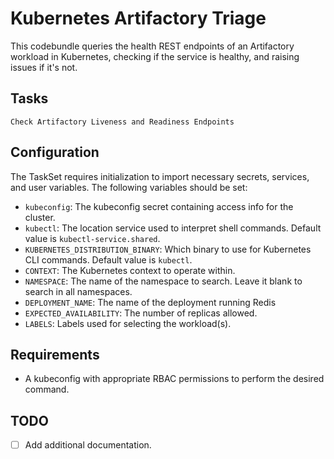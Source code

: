 # Kubernetes Artifactory Triage

This codebundle queries the health REST endpoints of an Artifactory workload in Kubernetes, checking if the service is healthy, and raising issues if it's not.

## Tasks
`Check Artifactory Liveness and Readiness Endpoints`

## Configuration
The TaskSet requires initialization to import necessary secrets, services, and user variables. The following variables should be set:

- `kubeconfig`: The kubeconfig secret containing access info for the cluster.
- `kubectl`: The location service used to interpret shell commands. Default value is `kubectl-service.shared`.
- `KUBERNETES_DISTRIBUTION_BINARY`: Which binary to use for Kubernetes CLI commands. Default value is `kubectl`.
- `CONTEXT`: The Kubernetes context to operate within.
- `NAMESPACE`: The name of the namespace to search. Leave it blank to search in all namespaces.
- `DEPLOYMENT_NAME`: The name of the deployment running Redis
- `EXPECTED_AVAILABILITY`: The number of replicas allowed.
- `LABELS`: Labels used for selecting the workload(s).

## Requirements
- A kubeconfig with appropriate RBAC permissions to perform the desired command.

## TODO
- [ ] Add additional documentation.